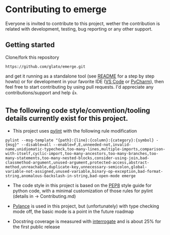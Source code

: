 Contributing to emerge
======================

Everyone is invited to contribute to this project, wether the contribution is related with development, testing, bug reporting or any other support.

## Getting started

Clone/fork this repository
```
https://github.com/glato/emerge.git
```

and get it running as a standalone tool (see [README](README.md) for a step by step howto) or for development in your favorite IDE ([VS Code](https://code.visualstudio.com) or [PyCharm](https://www.jetbrains.com/pycharm/)), then feel free to start contributing by using pull requests. I'd appreciate any contributions/support and help 👍.

## The following code style/convention/tooling details currently exist for this project.

- This project uses [pylint](https://pypi.org/project/pylint/) with the following rule modification
```
pylint --msg-template "{path}:{line}:{column}:{category}:{symbol} - {msg}" --disable=all --enable=F,E,unneeded-not,invalid-name,unidiomatic-typecheck,too-many-lines,multiple-imports,comparison-with-itself,cyclic-import,too-many-ancestors,too-many-branches,too-many-statements,too-many-nested-blocks,consider-using-join,bad-classmethod-argument,unused-argument,protected-access,abstract-method,unreachable,duplicate-key,unnecessary-semicolon,global-variable-not-assigned,unused-variable,binary-op-exception,bad-format-string,anomalous-backslash-in-string,bad-open-mode emerge 
```

- The code style in this project is based on the [PEP8](https://www.python.org/dev/peps/pep-0008/) style guide for python code, with a minimal customization of those rules for pylint (details in -> Contributing.md)

- [Pylance](https://marketplace.visualstudio.com/items?itemName=ms-python.vscode-pylance) is used in this project, but (unfortunately) with type checking mode off, the basic mode is a point in the future roadmap
- Docstring coverage is measured with [interrogate](https://pypi.org/project/interrogate/) and is about 25% for the first public release
